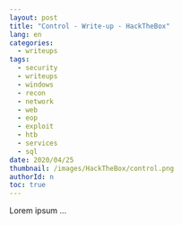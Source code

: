 ```yaml
---
layout: post
title: "Control - Write-up - HackTheBox"
lang: en
categories:
  - writeups
tags:
  - security
  - writeups
  - windows
  - recon
  - network
  - web
  - eop
  - exploit
  - htb
  - services
  - sql
date: 2020/04/25
thumbnail: /images/HackTheBox/control.png
authorId: n
toc: true
---
```

Lorem ipsum ...
